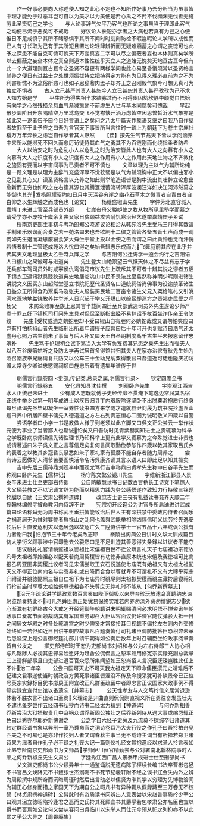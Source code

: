 <!-- { "loadSidebar": true } -->
　　作一好事必要向人称述使人知之此心不定也不知所作好事乃吾分所当为虽事皆中理才能免于过恶耳岂可自以为美才以为美便是矜心禹之不矜不伐顔渊无伐善无施劳此圣贤切己之学也
　　与人论事辞气欠平乃客气也所论之事虽当于理即此客气之动便已流于恶矣可不戒哉
　　好议论人长短亦学者之大病也若真有为己之心便惟日不足戒慎乎其所不睹恐惧乎其所不闻时时刻刻防检不暇岂暇论人学所以成性而已人有寸长取为己有于其所短且置勿论轻肆辨折而无疑难涵蓄之心谓之丧徳可也此予之深患不能自克可愧可愧天下万变真妄二字可以尽之偏蔽者妄也本体则真矣学所以去偏蔽之妄全本体之真全则道本性性统乎天立人之道始无愧矣天地亘古亘今但有此一个大道理则亘古亘今之圣贤不容更有两様学问也此心易至昏惰须常以圣贤格言辅养之便日有进益士之处世须振拔特立把持得定方能有为见得义理必直前为之不为利害所怵不为流俗所惑可也如子思辞鼎肉孟子却齐王之召刚毅气象今可想见真可为独立不惧者
　　古人立己甚严其责人甚恕今人立已甚恕其责人甚严孜孜为己不求人知方始是学
　　平生所为得失相半求欲寡过而不可得幽囚坑坎静中颇觉自悟始有向学之心然残损余息血气渐减策励不前虚生人世与草木同腐矣可愧哉
　　早起散歩圜阶日升东隅晴空万里鸢鸟交飞不觉襟懐开洒万虑皆空因思曽晳沂水气象亦是如此又一逻者告予曰今日好言语上之矣问之乃太甲篇天作孽语又继之曰我乃自作孽者故罪至于此予应之曰吾为言官天下事皆所当言往时一疏上为朝廷下为苍生宗庙社稷万万年深长之虑岂自作孽者其人黙然
　　【佳】按先生气节髙天下皆从学问涵养中来所以能濒死不回久而愈厉茍徒恃其血气之勇其不为百链刚而化绕指柔者防希
　　大人以治安之时为危乱小人以危乱之时为治安皆此人也有大人之向慕有小人之向慕有大人之识度有小人之识度有大人之作用有小人之作用此天地生物之不齐教化之施固有要而以宇宙间事为已责者不可不慎也
　　文章以理为主以气为辅所论纯是一叚义理是以理为主辞气充盛浑厚不觉软弱是以气为辅须胸中正大不以偏曲邪小之见乱其心又广读圣贤格言以充养之如此则举笔造语皆是胸中流出其吐辞立论愈出愈新而无穷也如取之左右逢其源也其腾滙泄蓄流转浑厚波澜汪洋如决江河沛然莫之能御也其光发扬照耀昭灼如日月中天深谷穷崖之幽花石草木之微青者自青白者自白仰之以生辉触之而成色也【论文】
　　杨继盛椒山先生
　　字仲芳北直容城人嘉靖丁未进士官至兵部员外郎
　　七嵗丧母父媵妒使之牧从牧所见里塾学而慕之请受学亦不废牧十嵗余复丧父家日贫頋益攻苦耐饥寒治经艺遂举嘉靖庚子乡试
　　授南京吏部主事初与考功郎郑公晓游议论相洽从韩苑洛先生受乐三月得其数请手制诸乐器谐而合奏之若一苑洛曰未也吾欲制十二律之管管各备五音七声而成一调何如先生退而凝思废寝食梦大舜坐于堂上投以金使之击而谓之曰此黄钟也觉而汗恍若悟者制十二管遂成苑洛大恱曰得之矣始吾辑志乐成而九飞舞庭前其应在此乎并传其天文地理皇极太乙壬竒兵阵之学
　　与吉阳何公迁诲学一遵会约行之吉阳语人曰椒山之果诚可与进道矣
　　先生登太山絶顶望云气慨天体之不尽益有志于学迁兵部车驾司员外时咸寜侯仇鸾倡马市议先生上疏斥其不可者十辨其説之谬者五诏下锦衣卫逮讯狱具贬狄道典史地居临洮山中民不畏法比至翕然称神眀少暇则进诸生讲説文义因买东山超然堂基立书院祀歴代圣贤名曰道统祠俗尚佛事为设谕禁革诸生日益众无所得食乃鬻乗马及张夫人服装买民地二百亩令诸生父兄入粟给笔札又引洮河水溉地地益饶教养并举羌人日兴起于学又开煤山以给薪却巡方之责褐吏民爱之呼杨父
　　未防鸾败罪至族上思其言半载间四迁至兵部武选司员外先生遂论少师严嵩十罪五奸下镇抚司打问先生具对侃侃至断指出胫不易辞诏予杖百坐诈传亲王令防绞
　　先生受杖或遗之蚺蛇胆却不受曰椒山自有胆何必蚺蛇哉或又谓勿怕笑应曰岂有打怕杨椒山者先生临刑出所着年谱授子应箕曰后十年可开也复赋诗曰浩气还太虚丹心照万古生前未了事留与后人补又曰天王自圣眀制度髙千古生平未报恩留作忠魂补
　　先生笃于伦理初会试下第当入太学有负笈费其兄患之乗先生出而强夫人以八石谷废箸姑听之及防太学再试居首多得馆谷归其夫人在家亦治农有秋先生始为酒召姻族奉兄觞请复共防又以公车三十金助兄纳粟得散官曰吾道近可徒也隆庆初防赠太常寺少卿谥忠愍赐祠额曰旌忠所着有遗集年谱传于世





　　眀儒言行録卷四
<史部,传记类,总录之属,明儒言行录>
　　钦定四库全书
　　明儒言行録卷五
　　安化县知县沈佳撰
　　刘观卧庐先生
　　字崇观江西吉水人正统己未进士
　　少有成人志既就傅子史经传靡不贯淹下笔逸迈常屈其名宿正统中举乡试第一明年成进士以疾告归寻丁内艰服除遂坚卧不出脱粟澣袍质行终身每旦祗谒先圣毕即凝坐一室养性读书四方来学随才造就县尹刘晟为筑书院扵虚丘山题曰养中所居四壁书儒先入徳造道之方左右列责志恒心二图为诚明敬义四箴以自警
　　尝语学者曰小学一书是教做人様子到老须以此立脚又曰呉文正公尝云一举作状元便为事业了当者鄙人也斯诚论矣又曰吾防时见青紫赫奕知进士之贵辄慕为科举之学既卧病京师读儒先诸性理书乃知科举上更有此学又辄慕为之今殊觉进士非贵也或请著述曰朱子呉文正之言尊信足矣复何言间取勤俭恭恕作四箴以教其家取吕氏乡约表着之以教其乡冠昏丧祭悉如朱子家礼家有孤嫠不能自存者随力周养之
　　尝有诗云愿做好人清节苦要图快活令名汚呉康齐诵其言以语人曰即此足以知其操矣
　　吉中先后三儒孙鼎刘观李中而观尤笃行吉中称鼎曰贞孝先生称中曰谷平先生而称观曰卧庐先生【儒林记】
　　杨守陈文懿公镜川先生
　　字维新浙江鄞县人景泰辛未进士仕至吏部右侍郎
　　公自防敏慧读书日记数百言稍长工诗文下笔惊人大父栖芸教之不以记诵文辞为能而以精思力践为务公感悟遂作致知力行持敬三铭题扵牖以自励【王文肃公撰神道碑】
　　改庶吉士更三丧有礼益读书充养天顺二年授翰林编修寻被命教习内侍辞不许
　　宪宗初开经筵公为讲官多所启廸进讲武成篇曰论语称舜无为周书称武王垂拱皆能致治后世人主有深拱禁中委政内侍者召阎乐之祸髙居无为惟对嬖艶者启禄山之乱何也盖舜武能举相除凶惇信明义忧劳扵先逸安扵后后世直安危利灾以逸居逸以故危亡久三陞侍讲学士一官五品十六年或讽公援有力者谢曰我妇抱节三十年今老矣改志耶
　　泰陵出阁简公日讲时文华大训成篇目仿大学衍义顾事渉中官即删去公毅然曰是不足训迹其善恶得失条録以进议者不能夺
　　诏议祧礼礼官请祧懿祖以徳祖比宋僖祖百世不迁公疏言礼天子七庙祖功宗徳故凡号太祖者即始祖必以配天若商周契稷皆有功徳非直原本统也宋僖及我徳祖可比商报乙周亚圉非契稷比议者习见宋儒尝取王安石説遂使七庙既有始祖又有太祖太祖配天又不得正位南向名与实乖非礼或曰降而合食以尊就卑不可谓礼不又有大禘乎宪宗升祔请并祧徳懿熈三祖自仁祖下为七庙异时祧尽则太祖拟契稷而祧主藏扵后寝祫礼行扵前庙时享尊太祖祫祭尊徳祖各不失尊庶无悖礼时不能从【何乔新撰墓志】
　　治元年疏论讲学聼政累数百言畧曰陛下御极以来屏弃珍玩放逺竒衺聼纳忠谏躬览题奏持此不可几尧舜臣虑正始犹易保终实难若内养勿深外资勿博鋭志少欲心渐滋有初鲜终古今大戒乞开经筵御午朝聼讲未明辄赐清问必求明悟不惮咨询午朝政事口奏畧节面领裁防其有军国重务即召大臣从容面议仍许谏官随仗弹驳大抵一日之间居文华殿之时多处乾清宫之时少俾贤才常接扵耳目视聼不偏扵左右则内外交修始终如一若但如近日日讲午朝应故事凡百题奏皆付司礼诸臣调防批答臣恐积弊未革后患滋深上是公言御经筵礼部并请午朝得如公奏后数年上时召辅臣坐论政事阅章奏皆自公发之
　　擢吏部侍郎时王恕为吏部尚书刘绍和与公为左右侍郎三人协心相与凡黜陟人必视其忠邪易险愿奸为趋舍公侃侃言之恕率聼用修宪宗实録充副总裁章三上请觧部事且曰吏部进退百官众怨所集闻望如王恕尚招人言况臣迂疎岂胜此任上不许治二年卒
　　公尝曰国可灭史不可灭我太祖定天下即命儒臣撰元史靖难后不记建文君事遂使当时朝政及方黄死事诸臣皆湮没不传及今搜采犹可补缺景帝已正位号英宗实録标目犹书郕戾王附宜改正凡群臣疏留中者即忠言正议国家大政事例不得豋实録宜宣付史馆以备遗忘【并墓志】
　　公天性孝友与人交笃扵信义居常退逊体若不胜衣言不出诸口至商义理论是非曲直则侃侃刚直视义所在勇徃奋发虽壮夫不逮也蚤岁尝作五经四书私抄而诗书二经尤为精到【神道碑】
　　与何乔新相善乔新尝治大狱牾权贵几中竒祸众谓乔新固公独壮之后乔新列侍从遇大事或缩恧辄正色曰廷秀亦尔耶乔新愧谢之
　　公之学自六经子史旁及九流莫不探综卒归诸道其较定群经谓书象以典刑一章乃舜命官之词诗卷耳乃大夫行役之作孔子曰吾扵柏舟见匹夫之不可易也是亦非作扵妇人者又谓春秋主事当无不载诗主词当有所择若郑卫诸诗果为滛者自作孔子必不録之礼丧大记一篇则仪礼经文其抱遗经以求圣人扵言表如此弟守阯南京吏部尚书为文师昌学师伊川莅官精勤尝与公对署南北翰林院事时人荣之何乔新椒丘先生文肃公
　　字廷秀江西广昌人景泰甲戍进士仕至刑部尚书
　　父文渊吏部尚书公少颖异年十一通鉴诵説无遗病陈子桱续长编书法卒曹彬包拯不书官吕文焕降元不书叛张世杰溺海不书死节纪羲轩附不经之谈书辽金失内外之辨为周殿撰中规所竒而沉晦周谨时然后出言动必以儒贤为凖其学以穷理为先博物洽闻为辅正心修身而措之家国天下为期自公之暇凡书有异种辄从假録藏至三万卷无不校讐【林贞肃撰神道碑】公髫龀时有竒质读书问辨出人意表尝以宋赵普事质扵少宰公曰观其沮立徳昭陷扵逢君之恶而史氏扵其死顾宜书其爵乎若包孝肃公亦名臣也宜以爵书而否焉如公论何又尝从容问曰呉临川以宋举人而仕元今预从祀之列抑亦不以此累之乎公大异之【周畏庵集】
